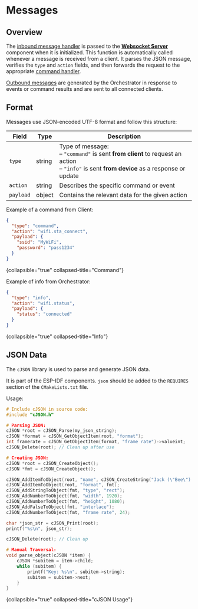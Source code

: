 # Messages

## Overview

The [inbound message handler](https://github.com/albert-gee/old_macdonald_orchestrator/blob/main/main/src/json/json_inbound_message.cpp#L170)
is passed to the [**Websocket Server**](Websocket-Server.md) component when it is initialized. This function is
automatically called whenever a message is received from a client. It parses the JSON message, verifies the `type` and
`action` fields, and then forwards the request to the
appropriate [command handler](https://github.com/albert-gee/old_macdonald_orchestrator/blob/main/main/src/commands/commands.cpp).

[Outbound messages](https://github.com/albert-gee/old_macdonald_orchestrator/blob/main/main/src/json/json_outbound_message.cpp)
are generated by the Orchestrator in response to events or command results and are sent to all connected clients.

## Format

Messages use JSON-encoded UTF-8 format and follow this structure:

| Field     | Type   | Description                                                                                                                                  |
|-----------|--------|----------------------------------------------------------------------------------------------------------------------------------------------|
| `type`    | string | Type of message:<br>– `"command"` is sent **from client** to request an action<br>– `"info"` is sent **from device** as a response or update |
| `action`  | string | Describes the specific command or event                                                                                                      |
| `payload` | object | Contains the relevant data for the given action                                                                                              |

Example of a command from Client:

```json
{
  "type": "command",
  "action": "wifi.sta_connect",
  "payload": {
    "ssid": "MyWiFi",
    "password": "pass1234"
  }
}
```

{collapsible="true" collapsed-title="Command"}

Example of info from Orchestrator:

```json
{
  "type": "info",
  "action": "wifi.status",
  "payload": {
    "status": "connected"
  }
}
```

{collapsible="true" collapsed-title="Info"}

## JSON Data

The `cJSON` library is used to parse and generate JSON data.

It is part of the ESP-IDF components. `json` should be added to the `REQUIRES` section of the `CMakeLists.txt` file.

Usage:

```c
# Include cJSON in source code:
#include "cJSON.h"

# Parsing JSON:
cJSON *root = cJSON_Parse(my_json_string);
cJSON *format = cJSON_GetObjectItem(root, "format");
int framerate = cJSON_GetObjectItem(format, "frame rate")->valueint;
cJSON_Delete(root); // Clean up after use

# Creating JSON:
cJSON *root = cJSON_CreateObject();
cJSON *fmt = cJSON_CreateObject();

cJSON_AddItemToObject(root, "name", cJSON_CreateString("Jack (\"Bee\") Nimble"));
cJSON_AddItemToObject(root, "format", fmt);
cJSON_AddStringToObject(fmt, "type", "rect");
cJSON_AddNumberToObject(fmt, "width", 1920);
cJSON_AddNumberToObject(fmt, "height", 1080);
cJSON_AddFalseToObject(fmt, "interlace");
cJSON_AddNumberToObject(fmt, "frame rate", 24);

char *json_str = cJSON_Print(root);
printf("%s\n", json_str);

cJSON_Delete(root); // Clean up

# Manual Traversal:
void parse_object(cJSON *item) {
    cJSON *subitem = item->child;
    while (subitem) {
        printf("Key: %s\n", subitem->string);
        subitem = subitem->next;
    }
}
```

{collapsible="true" collapsed-title="cJSON Usage"}

